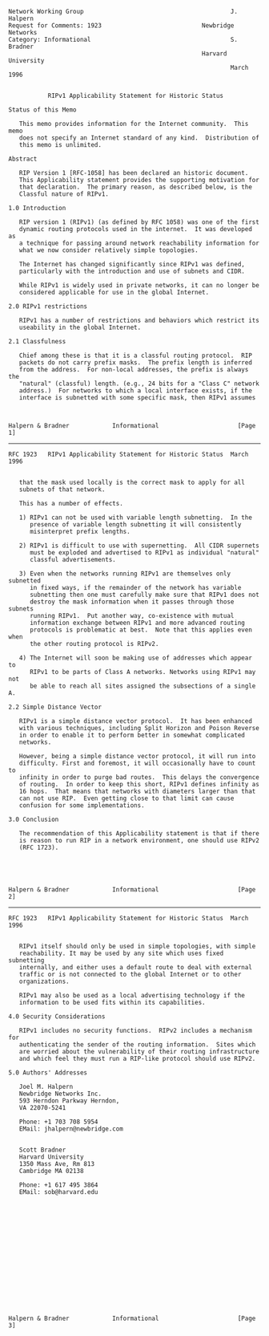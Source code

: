     Network Working Group                                         J. Halpern
    Request for Comments: 1923                            Newbridge Networks
    Category: Informational                                       S. Bradner
                                                          Harvard University
                                                                  March 1996


               RIPv1 Applicability Statement for Historic Status

    Status of this Memo

       This memo provides information for the Internet community.  This memo
       does not specify an Internet standard of any kind.  Distribution of
       this memo is unlimited.

    Abstract

       RIP Version 1 [RFC-1058] has been declared an historic document.
       This Applicability statement provides the supporting motivation for
       that declaration.  The primary reason, as described below, is the
       Classful nature of RIPv1.

    1.0 Introduction

       RIP version 1 (RIPv1) (as defined by RFC 1058) was one of the first
       dynamic routing protocols used in the internet.  It was developed as
       a technique for passing around network reachability information for
       what we now consider relatively simple topologies.

       The Internet has changed significantly since RIPv1 was defined,
       particularly with the introduction and use of subnets and CIDR.

       While RIPv1 is widely used in private networks, it can no longer be
       considered applicable for use in the global Internet.

    2.0 RIPv1 restrictions

       RIPv1 has a number of restrictions and behaviors which restrict its
       useability in the global Internet.

    2.1 Classfulness

       Chief among these is that it is a classful routing protocol.  RIP
       packets do not carry prefix masks.  The prefix length is inferred
       from the address.  For non-local addresses, the prefix is always the
       "natural" (classful) length. (e.g., 24 bits for a "Class C" network
       address.)  For networks to which a local interface exists, if the
       interface is subnetted with some specific mask, then RIPv1 assumes



    Halpern & Bradner            Informational                      [Page 1]

------------------------------------------------------------------------

``` newpage
RFC 1923   RIPv1 Applicability Statement for Historic Status  March 1996


   that the mask used locally is the correct mask to apply for all
   subnets of that network.

   This has a number of effects.

   1) RIPv1 can not be used with variable length subnetting.  In the
      presence of variable length subnetting it will consistently
      misinterpret prefix lengths.

   2) RIPv1 is difficult to use with supernetting.  All CIDR supernets
      must be exploded and advertised to RIPv1 as individual "natural"
      classful advertisements.

   3) Even when the networks running RIPv1 are themselves only subnetted
      in fixed ways, if the remainder of the network has variable
      subnetting then one must carefully make sure that RIPv1 does not
      destroy the mask information when it passes through those subnets
      running RIPv1.  Put another way, co-existence with mutual
      information exchange between RIPv1 and more advanced routing
      protocols is problematic at best.  Note that this applies even when
      the other routing protocol is RIPv2.

   4) The Internet will soon be making use of addresses which appear to
      RIPv1 to be parts of Class A networks. Networks using RIPv1 may not
      be able to reach all sites assigned the subsections of a single A.

2.2 Simple Distance Vector

   RIPv1 is a simple distance vector protocol.  It has been enhanced
   with various techniques, including Split Horizon and Poison Reverse
   in order to enable it to perform better in somewhat complicated
   networks.

   However, being a simple distance vector protocol, it will run into
   difficulty. First and foremost, it will occasionally have to count to
   infinity in order to purge bad routes.  This delays the convergence
   of routing.  In order to keep this short, RIPv1 defines infinity as
   16 hops.  That means that networks with diameters larger than that
   can not use RIP.  Even getting close to that limit can cause
   confusion for some implementations.

3.0 Conclusion

   The recommendation of this Applicability statement is that if there
   is reason to run RIP in a network environment, one should use RIPv2
   (RFC 1723).





Halpern & Bradner            Informational                      [Page 2]
```

------------------------------------------------------------------------

``` newpage
RFC 1923   RIPv1 Applicability Statement for Historic Status  March 1996


   RIPv1 itself should only be used in simple topologies, with simple
   reachability. It may be used by any site which uses fixed subnetting
   internally, and either uses a default route to deal with external
   traffic or is not connected to the global Internet or to other
   organizations.

   RIPv1 may also be used as a local advertising technology if the
   information to be used fits within its capabilities.

4.0 Security Considerations

   RIPv1 includes no security functions.  RIPv2 includes a mechanism for
   authenticating the sender of the routing information.  Sites which
   are worried about the vulnerability of their routing infrastructure
   and which feel they must run a RIP-like protocol should use RIPv2.

5.0 Authors' Addresses

   Joel M. Halpern
   Newbridge Networks Inc.
   593 Herndon Parkway Herndon,
   VA 22070-5241

   Phone: +1 703 708 5954
   EMail: jhalpern@newbridge.com


   Scott Bradner
   Harvard University
   1350 Mass Ave, Rm 813
   Cambridge MA 02138

   Phone: +1 617 495 3864
   EMail: sob@harvard.edu

















Halpern & Bradner            Informational                      [Page 3]
```
